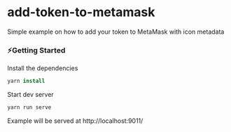 # add-token-to-metamask
Simple example on how to add your token to MetaMask with icon metadata

### ⚡Getting Started

Install the dependencies

```csh
yarn install
```

Start dev server

```csh
yarn run serve
```

Example will be served at http://localhost:9011/
